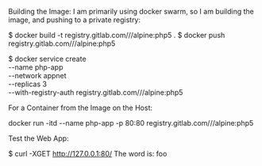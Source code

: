 Building the Image:
I am primarily using docker swarm, so I am building the image, and pushing to a private registry:

$ docker build -t registry.gitlab.com/<user>/<repo>/alpine:php5 .
$ docker push registry.gitlab.com/<user>/<repo>/alpine:php5

$ docker service create \
--name php-app \
--network appnet \
--replicas 3 \
--with-registry-auth registry.gitlab.com/<user>/<repo>/alpine:php5

For a Container from the Image on the Host:

docker run -itd --name php-app -p 80:80 registry.gitlab.com/<user>/<repo>/alpine:php5

Test the Web App:

$ curl -XGET http://127.0.0.1:80/
The word is: foo
